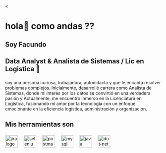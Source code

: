 <<h1 align="left">hola👋 como andas ??</h1>

###

<h2 align="left">Soy Facundo</h2>

###

<h2 align="left">Data Analyst & Analista de Sistemas / Lic en Logistica 🚀</h2>

###

<p align="left"> soy una persona curiosa, trabajadora, autodidacta y que le encanta resolver problemas complejos. Inicialmente, desarrollé carrera como Analista de Sistemas, donde mi interés por los datos se convirtió en una verdadera pasión y Actualmente, me encuentro inmerso en la Licenciatura en Logística, fusionando mi amor por la tecnología con un enfoque emocionante en la eficiencia logística, administración y organización.</p>

###

<h2 align="left">Mis herramientas son</h2>

###

<div align="left">
  <img src="https://cdn.jsdelivr.net/gh/devicons/devicon/icons/jira/jira-original.svg" height="40" alt="jira logo"  />
  <img width="12" />
  <img src="https://cdn.jsdelivr.net/gh/devicons/devicon/icons/selenium/selenium-original.svg" height="40" alt="selenium logo"  />
  <img width="12" />
  <img src="https://cdn.simpleicons.org/postman/FF6C37" height="40" alt="postman logo"  />
  <img width="12" />
  <img src="https://cdn.jsdelivr.net/gh/devicons/devicon/icons/mysql/mysql-original.svg" height="40" alt="mysql logo"  />
  <img width="12" />
  <img src="https://cdn.jsdelivr.net/gh/devicons/devicon/icons/java/java-original.svg" height="40" alt="java logo"  />
  <img width="12" />
  <img src="https://cdn.jsdelivr.net/gh/devicons/devicon/icons/dot-net/dot-net-original.svg" height="40" alt="dot-net logo"  />
</div>

###
